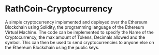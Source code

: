 # RathCoin-Cryptocurrency
A simple cryptocurrency implemented and deployed over the Ethereum Blockchain using Solidity, the programming language of the Ethereum Virtual Machine. The code can be implemented to specify the Name of the Cryptocurrency, the max amount of Tokens, Decimals allowed and the symbol. This can then be used to send cryptocurrencies to anyone else on the Ethereum Blockchain using the public keys.
